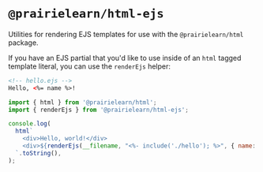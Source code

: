 # `@prairielearn/html-ejs`

Utilities for rendering EJS templates for use with the `@prairielearn/html` package.

If you have an EJS partial that you'd like to use inside of an `html` tagged template literal, you can use the `renderEjs` helper:

```html
<!-- hello.ejs -->
Hello, <%= name %>!
```

```js
import { html } from '@prairielearn/html';
import { renderEjs } from '@prairielearn/html-ejs';

console.log(
  html`
    <div>Hello, world!</div>
    <div>${renderEjs(__filename, "<%- include('./hello'); %>", { name: 'Anjali' })}</div>
  `.toString(),
);
```
